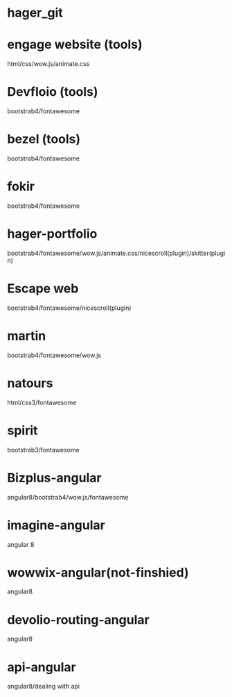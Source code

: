 # hager_git
# engage website (tools)
html/css/wow.js/animate.css
# Devfloio  (tools)
bootstrab4/fontawesome
# bezel (tools)
bootstrab4/fontawesome
# fokir
bootstrab4/fontawesome
# hager-portfolio
bootstrab4/fontawesome/wow.js/animate.css/nicescroll(plugin)/skitter(plugin)
# Escape web
bootstrab4/fontawesome/nicescroll(plugin)
# martin
bootstrab4/fontawesome/wow.js
# natours
html/css3/fontawesome
# spirit
bootstrab3/fontawesome
# Bizplus-angular
angular8/bootstrab4/wow.js/fontawesome
# imagine-angular
angular 8
# wowwix-angular(not-finshied)
angular8
# devolio-routing-angular
angular8
# api-angular
angular8/dealing with api
